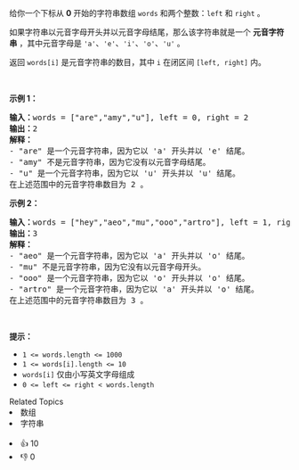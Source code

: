 <p>给你一个下标从 <strong>0</strong> 开始的字符串数组 <code>words</code> 和两个整数：<code>left</code> 和 <code>right</code> 。</p>

<p>如果字符串以元音字母开头并以元音字母结尾，那么该字符串就是一个 <strong>元音字符串</strong> ，其中元音字母是 <code>'a'</code>、<code>'e'</code>、<code>'i'</code>、<code>'o'</code>、<code>'u'</code> 。</p>

<p>返回<em> </em><code>words[i]</code> 是元音字符串的数目，其中<em> </em><code>i</code> 在闭区间 <code>[left, right]</code> 内。</p>

<p>&nbsp;</p>

<p><strong>示例 1：</strong></p>

<pre>
<strong>输入：</strong>words = ["are","amy","u"], left = 0, right = 2
<strong>输出：</strong>2
<strong>解释：</strong>
- "are" 是一个元音字符串，因为它以 'a' 开头并以 'e' 结尾。
- "amy" 不是元音字符串，因为它没有以元音字母结尾。
- "u" 是一个元音字符串，因为它以 'u' 开头并以 'u' 结尾。
在上述范围中的元音字符串数目为 2 。
</pre>

<p><strong>示例 2：</strong></p>

<pre>
<strong>输入：</strong>words = ["hey","aeo","mu","ooo","artro"], left = 1, right = 4
<strong>输出：</strong>3
<strong>解释：</strong>
- "aeo" 是一个元音字符串，因为它以 'a' 开头并以 'o' 结尾。
- "mu" 不是元音字符串，因为它没有以元音字母开头。
- "ooo" 是一个元音字符串，因为它以 'o' 开头并以 'o' 结尾。
- "artro" 是一个元音字符串，因为它以 'a' 开头并以 'o' 结尾。
在上述范围中的元音字符串数目为 3 。
</pre>

<p>&nbsp;</p>

<p><strong>提示：</strong></p>

<ul> 
 <li><code>1 &lt;= words.length &lt;= 1000</code></li> 
 <li><code>1 &lt;= words[i].length &lt;= 10</code></li> 
 <li><code>words[i]</code> 仅由小写英文字母组成</li> 
 <li><code>0 &lt;= left &lt;= right &lt; words.length</code></li> 
</ul>

<div><div>Related Topics</div><div><li>数组</li><li>字符串</li></div></div><br><div><li>👍 10</li><li>👎 0</li></div>